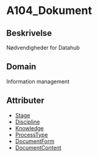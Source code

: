 # A104_Dokument

## Beskrivelse

Nødvendigheder for Datahub

## Domain

Information management

## Attributer

- [Stage](../../Attributes/Stage.html)
- [Discipline](../../Attributes/Discipline.html)
- [Knowledge](../../Attributes/Knowledge.html)
- [ProcessType](../../Attributes/ProcessType.html)
- [DocumentForm](../../Attributes/DocumentForm.html)
- [DocumentContent](../../Attributes/DocumentContent.html)
